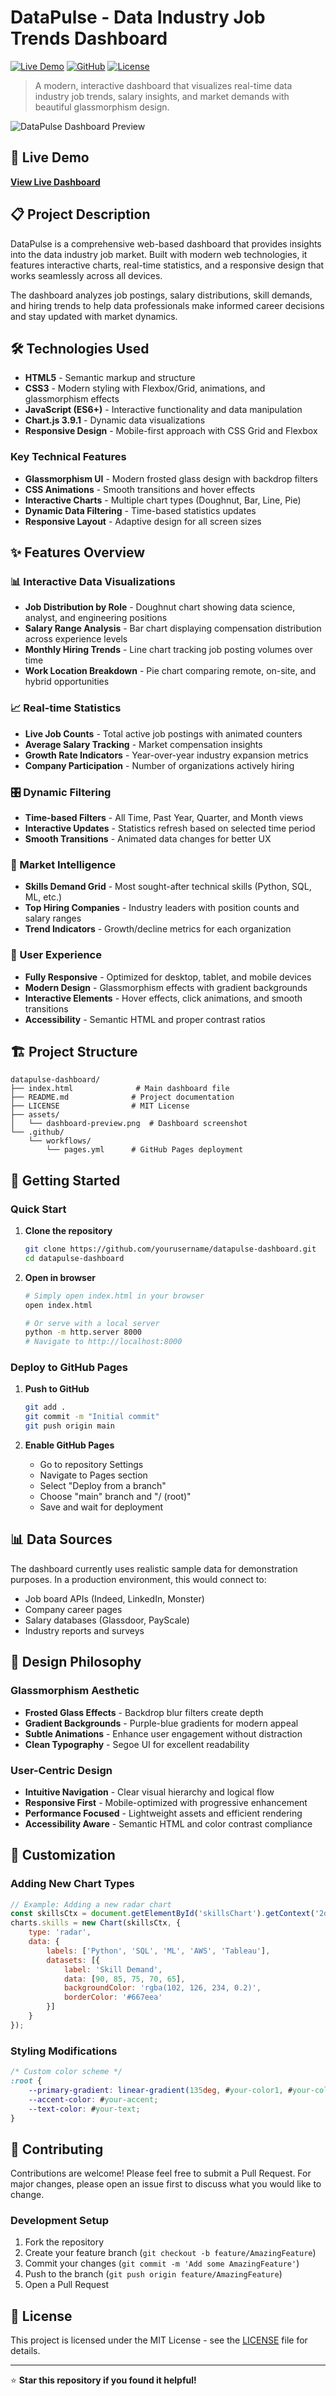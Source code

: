 # DataPulse - Data Industry Job Trends Dashboard

[![Live Demo](https://img.shields.io/badge/Live-Demo-brightgreen)](https://ZeroZulu.github.io/datapulse-dashboard)
[![GitHub](https://img.shields.io/badge/GitHub-Repository-blue)](https://github.com/ZeroZulu/datapulse-dashboard)
[![License](https://img.shields.io/badge/License-MIT-yellow.svg)](LICENSE)

> A modern, interactive dashboard that visualizes real-time data industry job trends, salary insights, and market demands with beautiful glassmorphism design.

![DataPulse Dashboard Preview](assets/dashboard-preview.png)

## 🚀 Live Demo

**[View Live Dashboard](https://ZeroZulu.github.io/datapulse-dashboard)**

## 📋 Project Description

DataPulse is a comprehensive web-based dashboard that provides insights into the data industry job market. Built with modern web technologies, it features interactive charts, real-time statistics, and a responsive design that works seamlessly across all devices.

The dashboard analyzes job postings, salary distributions, skill demands, and hiring trends to help data professionals make informed career decisions and stay updated with market dynamics.

## 🛠️ Technologies Used

- **HTML5** - Semantic markup and structure
- **CSS3** - Modern styling with Flexbox/Grid, animations, and glassmorphism effects
- **JavaScript (ES6+)** - Interactive functionality and data manipulation
- **Chart.js 3.9.1** - Dynamic data visualizations
- **Responsive Design** - Mobile-first approach with CSS Grid and Flexbox

### Key Technical Features
- **Glassmorphism UI** - Modern frosted glass design with backdrop filters
- **CSS Animations** - Smooth transitions and hover effects
- **Interactive Charts** - Multiple chart types (Doughnut, Bar, Line, Pie)
- **Dynamic Data Filtering** - Time-based statistics updates
- **Responsive Layout** - Adaptive design for all screen sizes

## ✨ Features Overview

### 📊 Interactive Data Visualizations
- **Job Distribution by Role** - Doughnut chart showing data science, analyst, and engineering positions
- **Salary Range Analysis** - Bar chart displaying compensation distribution across experience levels
- **Monthly Hiring Trends** - Line chart tracking job posting volumes over time
- **Work Location Breakdown** - Pie chart comparing remote, on-site, and hybrid opportunities

### 📈 Real-time Statistics
- **Live Job Counts** - Total active job postings with animated counters
- **Average Salary Tracking** - Market compensation insights
- **Growth Rate Indicators** - Year-over-year industry expansion metrics
- **Company Participation** - Number of organizations actively hiring

### 🎛️ Dynamic Filtering
- **Time-based Filters** - All Time, Past Year, Quarter, and Month views
- **Interactive Updates** - Statistics refresh based on selected time period
- **Smooth Transitions** - Animated data changes for better UX

### 🏢 Market Intelligence
- **Skills Demand Grid** - Most sought-after technical skills (Python, SQL, ML, etc.)
- **Top Hiring Companies** - Industry leaders with position counts and salary ranges
- **Trend Indicators** - Growth/decline metrics for each organization

### 📱 User Experience
- **Fully Responsive** - Optimized for desktop, tablet, and mobile devices
- **Modern Design** - Glassmorphism effects with gradient backgrounds
- **Interactive Elements** - Hover effects, click animations, and smooth transitions
- **Accessibility** - Semantic HTML and proper contrast ratios

## 🏗️ Project Structure

```
datapulse-dashboard/
├── index.html              # Main dashboard file
├── README.md              # Project documentation
├── LICENSE                # MIT License
├── assets/
│   └── dashboard-preview.png  # Dashboard screenshot
└── .github/
    └── workflows/
        └── pages.yml      # GitHub Pages deployment
```

## 🚀 Getting Started

### Quick Start
1. **Clone the repository**
   ```bash
   git clone https://github.com/yourusername/datapulse-dashboard.git
   cd datapulse-dashboard
   ```

2. **Open in browser**
   ```bash
   # Simply open index.html in your browser
   open index.html
   
   # Or serve with a local server
   python -m http.server 8000
   # Navigate to http://localhost:8000
   ```

### Deploy to GitHub Pages
1. **Push to GitHub**
   ```bash
   git add .
   git commit -m "Initial commit"
   git push origin main
   ```

2. **Enable GitHub Pages**
   - Go to repository Settings
   - Navigate to Pages section
   - Select "Deploy from a branch"
   - Choose "main" branch and "/ (root)"
   - Save and wait for deployment

## 📊 Data Sources

The dashboard currently uses realistic sample data for demonstration purposes. In a production environment, this would connect to:

- Job board APIs (Indeed, LinkedIn, Monster)
- Company career pages
- Salary databases (Glassdoor, PayScale)
- Industry reports and surveys

## 🎨 Design Philosophy

### Glassmorphism Aesthetic
- **Frosted Glass Effects** - Backdrop blur filters create depth
- **Gradient Backgrounds** - Purple-blue gradients for modern appeal
- **Subtle Animations** - Enhance user engagement without distraction
- **Clean Typography** - Segoe UI for excellent readability

### User-Centric Design
- **Intuitive Navigation** - Clear visual hierarchy and logical flow
- **Responsive First** - Mobile-optimized with progressive enhancement
- **Performance Focused** - Lightweight assets and efficient rendering
- **Accessibility Aware** - Semantic HTML and color contrast compliance

## 🔧 Customization

### Adding New Chart Types
```javascript
// Example: Adding a new radar chart
const skillsCtx = document.getElementById('skillsChart').getContext('2d');
charts.skills = new Chart(skillsCtx, {
    type: 'radar',
    data: {
        labels: ['Python', 'SQL', 'ML', 'AWS', 'Tableau'],
        datasets: [{
            label: 'Skill Demand',
            data: [90, 85, 75, 70, 65],
            backgroundColor: 'rgba(102, 126, 234, 0.2)',
            borderColor: '#667eea'
        }]
    }
});
```

### Styling Modifications
```css
/* Custom color scheme */
:root {
    --primary-gradient: linear-gradient(135deg, #your-color1, #your-color2);
    --accent-color: #your-accent;
    --text-color: #your-text;
}
```

## 🤝 Contributing

Contributions are welcome! Please feel free to submit a Pull Request. For major changes, please open an issue first to discuss what you would like to change.

### Development Setup
1. Fork the repository
2. Create your feature branch (`git checkout -b feature/AmazingFeature`)
3. Commit your changes (`git commit -m 'Add some AmazingFeature'`)
4. Push to the branch (`git push origin feature/AmazingFeature`)
5. Open a Pull Request

## 📝 License

This project is licensed under the MIT License - see the [LICENSE](LICENSE) file for details.

---

⭐ **Star this repository if you found it helpful!**
